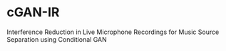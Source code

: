 # cGAN-IR
Interference Reduction in Live Microphone Recordings for Music Source Separation using Conditional GAN



